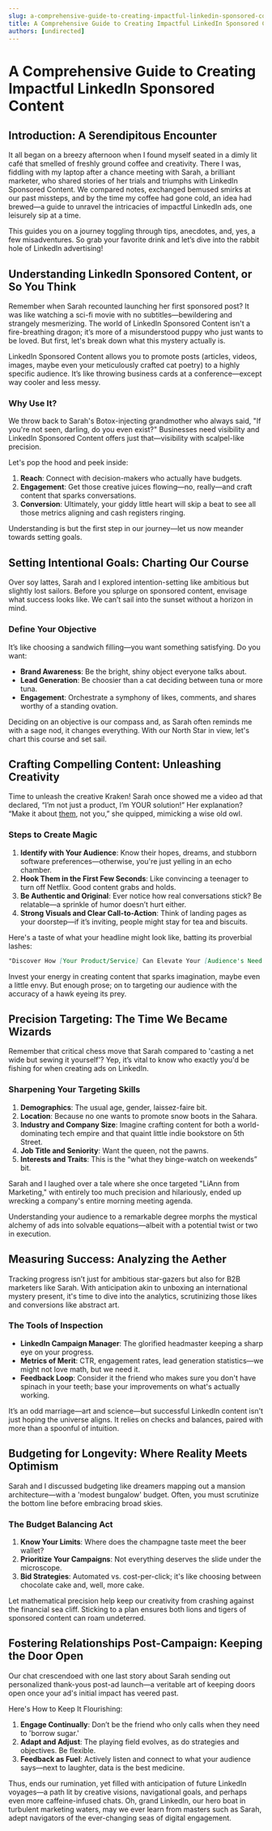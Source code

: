 ```yaml
---
slug: a-comprehensive-guide-to-creating-impactful-linkedin-sponsored-content
title: A Comprehensive Guide to Creating Impactful LinkedIn Sponsored Content
authors: [undirected]
---
```



# A Comprehensive Guide to Creating Impactful LinkedIn Sponsored Content

## Introduction: A Serendipitous Encounter

It all began on a breezy afternoon when I found myself seated in a dimly lit café that smelled of freshly ground coffee and creativity. There I was, fiddling with my laptop after a chance meeting with Sarah, a brilliant marketer, who shared stories of her trials and triumphs with LinkedIn Sponsored Content. We compared notes, exchanged bemused smirks at our past missteps, and by the time my coffee had gone cold, an idea had brewed—a guide to unravel the intricacies of impactful LinkedIn ads, one leisurely sip at a time.

This guides you on a journey toggling through tips, anecdotes, and, yes, a few misadventures. So grab your favorite drink and let’s dive into the rabbit hole of LinkedIn advertising!

## Understanding LinkedIn Sponsored Content, or So You Think

Remember when Sarah recounted launching her first sponsored post? It was like watching a sci-fi movie with no subtitles—bewildering and strangely mesmerizing. The world of LinkedIn Sponsored Content isn't a fire-breathing dragon; it’s more of a misunderstood puppy who just wants to be loved. But first, let's break down what this mystery actually is.

LinkedIn Sponsored Content allows you to promote posts (articles, videos, images, maybe even your meticulously crafted cat poetry) to a highly specific audience. It’s like throwing business cards at a conference—except way cooler and less messy.

### Why Use It?

We throw back to Sarah's Botox-injecting grandmother who always said, "If you're not seen, darling, do you even exist?" Businesses need visibility and LinkedIn Sponsored Content offers just that—visibility with scalpel-like precision.

Let's pop the hood and peek inside:
1. **Reach**: Connect with decision-makers who actually have budgets.
2. **Engagement**: Get those creative juices flowing—no, really—and craft content that sparks conversations.
3. **Conversion**: Ultimately, your giddy little heart will skip a beat to see all those metrics aligning and cash registers ringing.
   
Understanding is but the first step in our journey—let us now meander towards setting goals.

## Setting Intentional Goals: Charting Our Course

Over soy lattes, Sarah and I explored intention-setting like ambitious but slightly lost sailors. Before you splurge on sponsored content, envisage what success looks like. We can’t sail into the sunset without a horizon in mind.

### Define Your Objective

It’s like choosing a sandwich filling—you want something satisfying. Do you want:
- **Brand Awareness**: Be the bright, shiny object everyone talks about.
- **Lead Generation**: Be choosier than a cat deciding between tuna or more tuna.
- **Engagement**: Orchestrate a symphony of likes, comments, and shares worthy of a standing ovation.
  
Deciding on an objective is our compass and, as Sarah often reminds me with a sage nod, it changes everything. With our North Star in view, let's chart this course and set sail.

## Crafting Compelling Content: Unleashing Creativity

Time to unleash the creative Kraken! Sarah once showed me a video ad that declared, “I’m not just a product, I’m YOUR solution!” Her explanation? “Make it about [them](https://contentmarketinginstitute.com/), not you,” she quipped, mimicking a wise old owl.

### Steps to Create Magic

1. **Identify with Your Audience**: Know their hopes, dreams, and stubborn software preferences—otherwise, you're just yelling in an echo chamber.
2. **Hook Them in the First Few Seconds**: Like convincing a teenager to turn off Netflix. Good content grabs and holds.
3. **Be Authentic and Original**: Ever notice how real conversations stick? Be relatable—a sprinkle of humor doesn’t hurt either.
4. **Strong Visuals and Clear Call-to-Action**: Think of landing pages as your doorstep—if it’s inviting, people might stay for tea and biscuits.

Here's a taste of what your headline might look like, batting its proverbial lashes:

```markdown
"Discover How [Your Product/Service] Can Elevate Your [Audience's Need or Goal] Today!"
```

Invest your energy in creating content that sparks imagination, maybe even a little envy. But enough prose; on to targeting our audience with the accuracy of a hawk eyeing its prey.

## Precision Targeting: The Time We Became Wizards

Remember that critical chess move that Sarah compared to 'casting a net wide but sewing it yourself'? Yep, it’s vital to know who exactly you'd be fishing for when creating ads on LinkedIn.

### Sharpening Your Targeting Skills

1. **Demographics**: The usual age, gender, laissez-faire bit.
2. **Location**: Because no one wants to promote snow boots in the Sahara.
3. **Industry and Company Size**: Imagine crafting content for both a world-dominating tech empire and that quaint little indie bookstore on 5th Street.
4. **Job Title and Seniority**: Want the queen, not the pawns.
5. **Interests and Traits**: This is the “what they binge-watch on weekends” bit.

Sarah and I laughed over a tale where she once targeted "LiAnn from Marketing," with entirely too much precision and hilariously, ended up wrecking a company's entire morning meeting agenda.

Understanding your audience to a remarkable degree morphs the mystical alchemy of ads into solvable equations—albeit with a potential twist or two in execution.

## Measuring Success: Analyzing the Aether

Tracking progress isn’t just for ambitious star-gazers but also for B2B marketers like Sarah. With anticipation akin to unboxing an international mystery present, it's time to dive into the analytics, scrutinizing those likes and conversions like abstract art.

### The Tools of Inspection

- **LinkedIn Campaign Manager**: The glorified headmaster keeping a sharp eye on your progress.
- **Metrics of Merit**: CTR, engagement rates, lead generation statistics—we might not love math, but we need it.
- **Feedback Loop**: Consider it the friend who makes sure you don't have spinach in your teeth; base your improvements on what's actually working.

It’s an odd marriage—art and science—but successful LinkedIn content isn't just hoping the universe aligns. It relies on checks and balances, paired with more than a spoonful of intuition.

## Budgeting for Longevity: Where Reality Meets Optimism

Sarah and I discussed budgeting like dreamers mapping out a mansion architecture—with a 'modest bungalow' budget. Often, you must scrutinize the bottom line before embracing broad skies.

### The Budget Balancing Act

1. **Know Your Limits**: Where does the champagne taste meet the beer wallet?
2. **Prioritize Your Campaigns**: Not everything deserves the slide under the microscope.
3. **Bid Strategies**: Automated vs. cost-per-click; it's like choosing between chocolate cake and, well, more cake.

Let mathematical precision help keep our creativity from crashing against the financial sea cliff. Sticking to a plan ensures both lions and tigers of sponsored content can roam undeterred.

## Fostering Relationships Post-Campaign: Keeping the Door Open

Our chat crescendoed with one last story about Sarah sending out personalized thank-yous post-ad launch—a veritable art of keeping doors open once your ad's initial impact has veered past.

Here's How to Keep It Flourishing:
1. **Engage Continually**: Don’t be the friend who only calls when they need to 'borrow sugar.'
2. **Adapt and Adjust**: The playing field evolves, as do strategies and objectives. Be flexible.
3. **Feedback as Fuel**: Actively listen and connect to what your audience says—next to laughter, data is the best medicine.

Thus, ends our rumination, yet filled with anticipation of future LinkedIn voyages—a path lit by creative visions, navigational goals, and perhaps even more caffeine-infused chats. Oh, grand LinkedIn, our hero boat in turbulent marketing waters, may we ever learn from masters such as Sarah, adept navigators of the ever-changing seas of digital engagement.